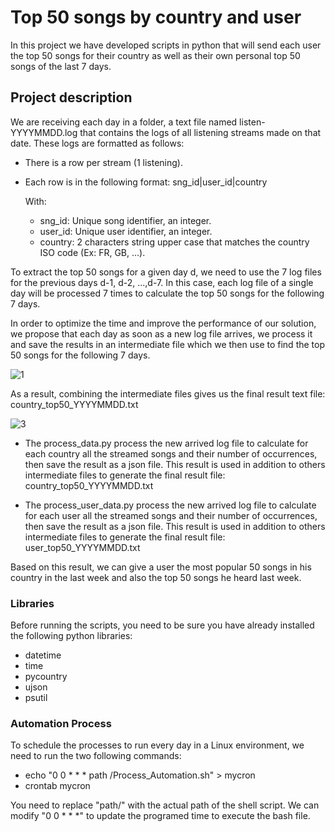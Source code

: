 # Top 50 songs by country and user 

In this project we have developed scripts in python that will send each user the top 50 songs for their country as well as their own personal top 50 songs of the last 7 days.

## Project description
We are receiving each day in a folder, a text file named listen-YYYYMMDD.log that contains the logs of all listening streams made on that date. These logs are formatted as follows: 
-	There is a row per stream (1 listening). 
-	Each row is in the following format: sng_id|user_id|country

    With:  
    -	sng_id: Unique song identifier, an integer.
    -	user_id: Unique user identifier, an integer. 
    -	country: 2 characters string upper case that matches the country ISO code (Ex: FR, GB, ...). 

To extract the top 50 songs for a given day d, we need to use the 7 log files for the previous days d-1, d-2, ...,d-7. In this case, each log file of a single day will be processed 7 times to calculate the top 50 songs for the following 7 days. 

In order to optimize the time and improve the performance of our solution, we propose that each day as soon as a new log file arrives, we process it and save the results in an intermediate file which we then use to find the top 50 songs for the following 7 days.


![1](https://github.com/arsha-cova/top_50_songs/assets/59336004/124ce12b-c7cb-43a8-99ba-6803f29d7a68)


As a result, combining the intermediate files gives us the final result text file: country_top50_YYYYMMDD.txt


![3](https://github.com/arsha-cova/top_50_songs/assets/59336004/fa45312f-48ba-48b8-bf18-1a8057dc0794)


- The process_data.py process the new arrived log file to calculate for each country all the streamed songs and their number of occurrences, then save the result as a json file. This result is used in addition to others intermediate files to generate the final result file: country_top50_YYYYMMDD.txt

- The process_user_data.py  process the new arrived log file to calculate for each user all the streamed songs and their number of occurrences, then save the result as a json file. This result is used in addition to others intermediate files to generate the final result file: user_top50_YYYYMMDD.txt

Based on this result, we can give a user the most popular 50 songs in his country in the last week  and also the top 50 songs he heard last week.

### Libraries
Before running the scripts, you need to be sure you have already installed the following python libraries:
- datetime 
- time
- pycountry
- ujson
- psutil

### Automation Process
To schedule the processes to run every day in a Linux environment, we need to run the two following commands: 

- echo "0 0 * * * path /Process_Automation.sh" > mycron
- crontab mycron

You need to replace "path/" with the actual path of the shell script.
We can modify  "0 0 * * *" to update the programed time to execute the bash file.







